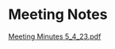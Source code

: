 # Meeting Notes

[Meeting Minutes 5_4_23.pdf](Meeting%20Notes%206ad1a84de29148aa8a174cf52ce1ed91/Meeting_Minutes_5_4_23.pdf)